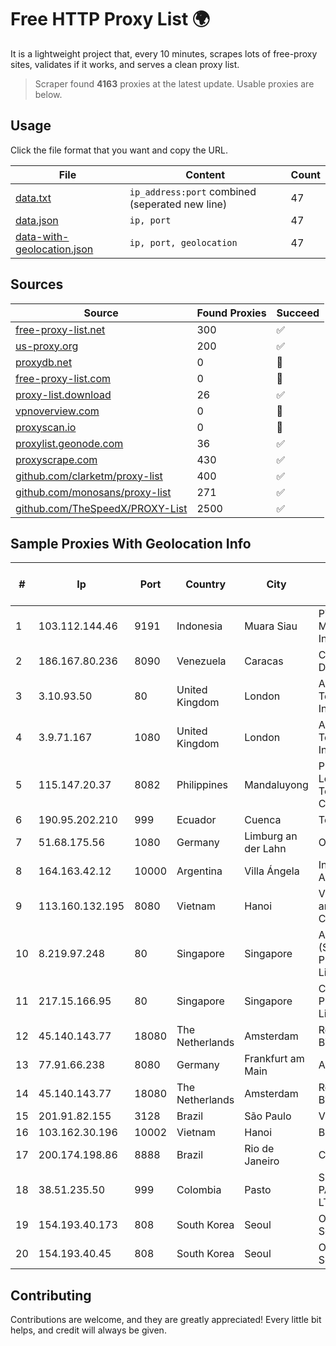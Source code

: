 
# Free HTTP Proxy List 🌍

It is a lightweight project that, every 10 minutes, scrapes lots of free-proxy sites, validates if it works, and serves a clean proxy list.


> Scraper found **4163** proxies at the latest update. Usable proxies are below.

## Usage

Click the file format that you want and copy the URL.


|File|Content|Count|
|----|-------|-----|
|[data.txt](https://raw.githubusercontent.com/themiralay/Proxy-List-World/master/data.txt)|`ip_address:port` combined (seperated new line)|47|
|[data.json](https://raw.githubusercontent.com/themiralay/Proxy-List-World/master/data.json)|`ip, port`|47|
|[data-with-geolocation.json](https://raw.githubusercontent.com/themiralay/Proxy-List-World/master/data-with-geolocation.json)|`ip, port, geolocation`|47|

## Sources

|Source|Found Proxies|Succeed|
|------|-------------|-------|
|[free-proxy-list.net](https://free-proxy-list.net)|300|✅|
|[us-proxy.org](https://www.us-proxy.org)|200|✅|
|[proxydb.net](http://proxydb.net)|0|🚫|
|[free-proxy-list.com](https://free-proxy-list.com/?page=&port=&type%5B%5D=http&type%5B%5D=https&up_time=0&search=Search)|0|🚫|
|[proxy-list.download](https://www.proxy-list.download/HTTP)|26|✅|
|[vpnoverview.com](https://vpnoverview.com/privacy/anonymous-browsing/free-proxy-servers)|0|🚫|
|[proxyscan.io](https://www.proxyscan.io)|0|🚫|
|[proxylist.geonode.com](https://proxylist.geonode.com/api/proxy-list?limit=300&page=1&sort_by=lastChecked&sort_type=desc&protocols=http,https)|36|✅|
|[proxyscrape.com](https://api.proxyscrape.com/v2/?request=displayproxies&protocol=http&timeout=10000&country=all&ssl=all&anonymity=all)|430|✅|
|[github.com/clarketm/proxy-list](https://raw.githubusercontent.com/clarketm/proxy-list/master/proxy-list-raw.txt)|400|✅|
|[github.com/monosans/proxy-list](https://raw.githubusercontent.com/monosans/proxy-list/main/proxies/http.txt)|271|✅|
|[github.com/TheSpeedX/PROXY-List](https://raw.githubusercontent.com/TheSpeedX/PROXY-List/master/http.txt)|2500|✅|


## Sample Proxies With Geolocation Info

|#|Ip|Port|Country|City|Internet Service Provider|
|-|--|----|-------|----|-------------------------|
|1|103.112.144.46|9191|Indonesia|Muara Siau|PT Phinisi Media Indonesia|
|2|186.167.80.236|8090|Venezuela|Caracas|Corporacion Digitel C.A|
|3|3.10.93.50|80|United Kingdom|London|Amazon Technologies Inc.|
|4|3.9.71.167|1080|United Kingdom|London|Amazon Technologies Inc.|
|5|115.147.20.37|8082|Philippines|Mandaluyong|Philippine Long Distance Telephone Co.|
|6|190.95.202.210|999|Ecuador|Cuenca|Telconet S.A|
|7|51.68.175.56|1080|Germany|Limburg an der Lahn|OVH SAS|
|8|164.163.42.12|10000|Argentina|Villa Ángela|Interret Villa Angela SRL|
|9|113.160.132.195|8080|Vietnam|Hanoi|VietNam Post and Telecom Corporation|
|10|8.219.97.248|80|Singapore|Singapore|Alibaba Cloud (Singapore) Private Limited|
|11|217.15.166.95|80|Singapore|Singapore|Contabo Asia Private Limited|
|12|45.140.143.77|18080|The Netherlands|Amsterdam|RoyaleHosting BV|
|13|77.91.66.238|8080|Germany|Frankfurt am Main|Andrii Hrosh|
|14|45.140.143.77|18080|The Netherlands|Amsterdam|RoyaleHosting BV|
|15|201.91.82.155|3128|Brazil|São Paulo|Vivo|
|16|103.162.30.196|10002|Vietnam|Hanoi|BKNS|
|17|200.174.198.86|8888|Brazil|Rio de Janeiro|Claro S.A|
|18|38.51.235.50|999|Colombia|Pasto|SP SISTEMAS PALACIOS LTDA|
|19|154.193.40.173|808|South Korea|Seoul|Octopus Web Solution Inc|
|20|154.193.40.45|808|South Korea|Seoul|Octopus Web Solution Inc|



## Contributing

Contributions are welcome, and they are greatly appreciated! Every
little bit helps, and credit will always be given.

